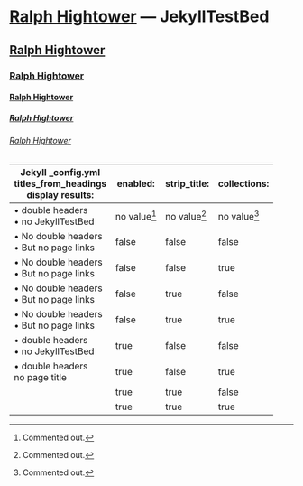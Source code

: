 # [Ralph Hightower](https://ralphhightower.github.io/) — JekyllTestBed

## [Ralph Hightower](https://ralphhightower.github.io/)

### [Ralph Hightower](https://ralphhightower.github.io/)

#### [Ralph Hightower](https://ralphhightower.github.io/)

##### [Ralph Hightower](https://ralphhightower.github.io/)

###### [Ralph Hightower](https://ralphhightower.github.io/)

| Jekyll _config.yml<br />titles_from_headings<br />display results: |  enabled: | strip_title: | collections: |
|---|---|---|---|
| • double headers<br />• no JekyllTestBed  | no value[^11] | no value[^11] | no value[^11] |
| • No double headers <br />• But no page links | false | false | false |
| • No double headers <br />• But no page links  | false | false | true |
| • No double headers <br />• But no page links  | false | true | false |
| • No double headers <br />• But no page links  | false | true | true |
| • double headers<br />• no JekyllTestBed  | true | false | false |
| • double headers <br />no page title | true | false | true |
|   | true | true | false |
|   | true | true | true |

[^11]: Commented out.
